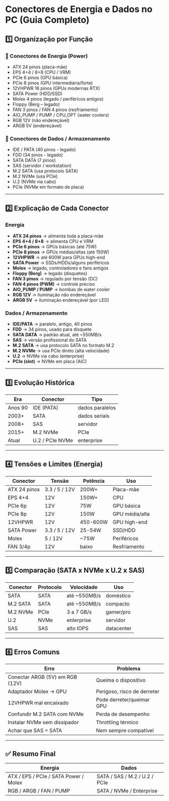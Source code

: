 # Conectores de Energia e Dados no PC (Guia Completo)

## 1️⃣ Organização por Função

### 🔌 Conectores de Energia (Power)
- ATX 24 pinos (placa-mãe)
- EPS 4+4 / 8+8 (CPU / VRM)
- PCIe 6 pinos (GPU básica)
- PCIe 8 pinos (GPU intermediária/forte)
- 12VHPWR 16 pinos (GPUs modernas RTX)
- SATA Power (HDD/SSD)
- Molex 4 pinos (legado / periféricos antigos)
- Floppy (Berg – legado)
- FAN 3 pinos / FAN 4 pinos (resfriamento)
- AIO_PUMP / PUMP / CPU_OPT (water coolers)
- RGB 12V (não endereçável)
- ARGB 5V (endereçável)

### 💾 Conectores de Dados / Armazenamento
- IDE / PATA (40 pinos - legado)
- FDD (34 pinos - legado)
- SATA DATA (7 pinos)
- SAS (servidor / workstation)
- M.2 SATA (usa protocolo SATA)
- M.2 NVMe (usa PCIe)
- U.2 (NVMe via cabo)
- PCIe (NVMe em formato de placa)

---

## 2️⃣ Explicação de Cada Conector

### Energia
- **ATX 24 pinos** → alimenta toda a placa-mãe
- **EPS 4+4 / 8+8** → alimenta CPU e VRM
- **PCIe 6 pinos** → GPUs básicas (até 75W)
- **PCIe 8 pinos** → GPUs médias/altas (até 150W)
- **12VHPWR** → até 600W para GPUs high-end
- **SATA Power** → SSDs/HDDs/alguns periféricos
- **Molex** → legado, controladores e fans antigos
- **Floppy (Berg)** → legado (disquetes)
- **FAN 3 pinos** → regulado por tensão (DC)
- **FAN 4 pinos (PWM)** → controle preciso
- **AIO_PUMP / PUMP** → bombas de water cooler
- **RGB 12V** → iluminação não endereçável
- **ARGB 5V** → iluminação endereçável (por LED)

### Dados / Armazenamento
- **IDE/PATA** → paralelo, antigo, 40 pinos
- **FDD** → 34 pinos, usado para disquete
- **SATA DATA** → padrão atual, até ~550MB/s
- **SAS** → versão profissional do SATA
- **M.2 SATA** → usa protocolo SATA no formato M.2
- **M.2 NVMe** → usa PCIe direto (alta velocidade)
- **U.2** → NVMe via cabo (enterprise)
- **PCIe (slot)** → NVMe em placa (AIC)

---

## 3️⃣ Evolução Histórica

| Era | Conector | Tipo |
|-----|----------|------|
| Anos 90 | IDE (PATA) | dados paralelos |
| 2003+ | SATA | dados seriais |
| 2008+ | SAS | servidor |
| 2015+ | M.2 NVMe | PCIe |
| Atual | U.2 / PCIe NVMe | enterprise |

---

## 4️⃣ Tensões e Limites (Energia)

| Conector | Tensão | Potência | Uso |
|----------|--------|----------|-----|
| ATX 24 pinos | 3.3 / 5 / 12V | 200W+ | Placa-mãe |
| EPS 4+4 | 12V | 150W+ | CPU |
| PCIe 6p | 12V | 75W | GPU básica |
| PCIe 8p | 12V | 150W | GPU média/alta |
| 12VHPWR | 12V | 450-600W | GPU high-end |
| SATA Power | 3.3 / 5 / 12V | 25-54W | SSD/HDD |
| Molex | 5 / 12V | ~75W | Periféricos |
| FAN 3/4p | 12V | baixo | Resfriamento |

---

## 5️⃣ Comparação (SATA x NVMe x U.2 x SAS)

| Conector | Protocolo | Velocidade | Uso |
|----------|-----------|------------|-----|
| SATA | SATA | até ~550MB/s | doméstico |
| M.2 SATA | SATA | até ~550MB/s | compacto |
| M.2 NVMe | PCIe | 3 a 7 GB/s | gamer/pro |
| U.2 | NVMe | enterprise | servidor |
| SAS | SAS | alto IOPS | datacenter |

---

## 6️⃣ Erros Comuns

| Erro | Problema |
|------|----------|
| Conectar ARGB (5V) em RGB (12V) | Queima o dispositivo |
| Adaptador Molex → GPU | Perigoso, risco de derreter |
| 12VHPWR mal encaixado | Pode derreter/queimar GPU |
| Confundir M.2 SATA com NVMe | Perda de desempenho |
| Instalar NVMe sem dissipador | Throttling térmico |
| Achar que SAS = SATA | Nem sempre compatível |

---

## ✅ Resumo Final

| Energia | Dados |
|--------|--------|
| ATX / EPS / PCIe / SATA Power / Molex | SATA / SAS / M.2 / U.2 / PCIe |
| RGB / ARGB / FAN / PUMP | SATA / NVMe / Enterprise |

